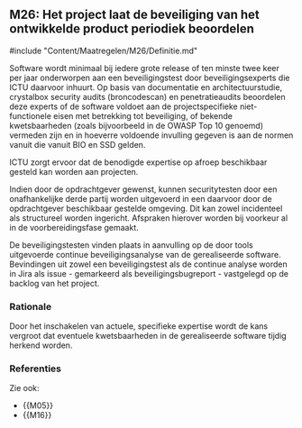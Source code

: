 ## M26: Het project laat de beveiliging van het ontwikkelde product periodiek beoordelen

#include "Content/Maatregelen/M26/Definitie.md"

Software wordt minimaal bij iedere grote release of ten minste twee keer per jaar onderworpen aan een beveiligingstest door beveiligingsexperts die ICTU daarvoor inhuurt. Op basis van documentatie en architectuurstudie, crystalbox security audits (broncodescan) en penetratieaudits beoordelen deze experts of de software voldoet aan de projectspecifieke niet-functionele eisen met betrekking tot beveiliging, of bekende kwetsbaarheden (zoals bijvoorbeeld in de OWASP Top 10 genoemd) vermeden zijn en in hoeverre voldoende invulling gegeven is aan de normen vanuit die vanuit BIO en SSD gelden.

ICTU zorgt ervoor dat de benodigde expertise op afroep beschikbaar gesteld kan worden aan projecten.

Indien door de opdrachtgever gewenst, kunnen securitytesten door een onafhankelijke derde partij worden uitgevoerd in een daarvoor door de opdrachtgever beschikbaar gestelde omgeving. Dit kan zowel incidenteel als structureel worden ingericht. Afspraken hierover worden bij voorkeur al in de voorbereidingsfase gemaakt.

De beveiligingstesten vinden plaats in aanvulling op de door tools uitgevoerde continue beveiligingsanalyse van de gerealiseerde software. Bevindingen uit zowel een beveiligingstest als de continue analyse worden in Jira als issue - gemarkeerd als beveiligingsbugreport - vastgelegd op de backlog van het project.

### Rationale

Door het inschakelen van actuele, specifieke expertise wordt de kans vergroot dat eventuele kwetsbaarheden in de gerealiseerde software tijdig herkend worden.

### Referenties

Zie ook:

* {{M05}}
* {{M16}}

